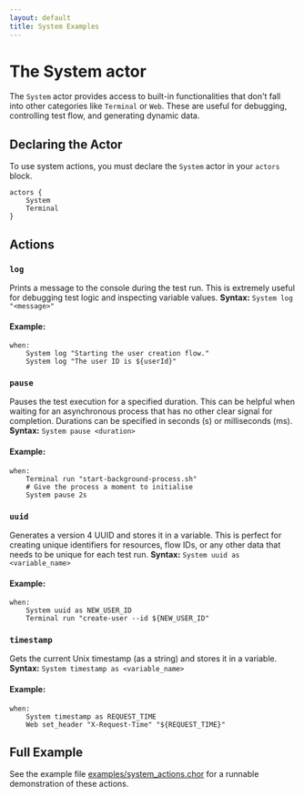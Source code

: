 ```yaml
---
layout: default
title: System Examples
---
```


# The System actor

The `System` actor provides access to built-in functionalities that don't fall into other categories like `Terminal` or
`Web`. These are useful for debugging, controlling test flow, and generating dynamic data.

## Declaring the Actor

To use system actions, you must declare the `System` actor in your `actors` block.

```choreo
actors {
    System
    Terminal
}
```

## Actions

### `log`

Prints a message to the console during the test run. This is extremely useful for debugging test logic and inspecting
variable values.
**Syntax:** `System log "<message>"`

#### Example:

```choreo
when:
    System log "Starting the user creation flow."
    System log "The user ID is ${userId}"
```

### `pause`

Pauses the test execution for a specified duration. This can be helpful when waiting for an asynchronous process that
has no other clear signal for completion. Durations can be specified in seconds (s) or milliseconds (ms).
**Syntax:** `System pause <duration>`

#### Example:

```choreo
when:
    Terminal run "start-background-process.sh"
    # Give the process a moment to initialise
    System pause 2s
```

### `uuid`

Generates a version 4 UUID and stores it in a variable. This is perfect for creating unique identifiers for resources,
flow IDs, or any other data that needs to be unique for each test run.
**Syntax:** `System uuid as <variable_name>`

#### Example:

```choreo
when:
    System uuid as NEW_USER_ID
    Terminal run "create-user --id ${NEW_USER_ID"
```

### `timestamp`

Gets the current Unix timestamp (as a string) and stores it in a variable.
**Syntax:** `System timestamp as <variable_name>`

#### Example:

```choreo
when:
    System timestamp as REQUEST_TIME
    Web set_header "X-Request-Time" "${REQUEST_TIME}"
```

## Full Example

See the example
file [examples/system_actions.chor](https://github.com/cladam/choreo/blob/main/examples/system_actions.chor) for a
runnable demonstration of these actions.